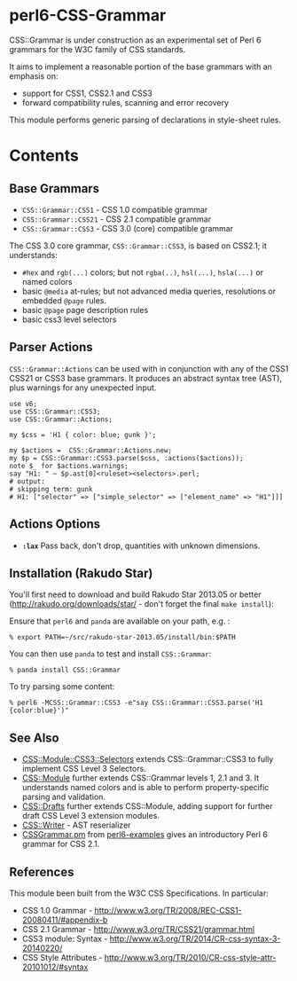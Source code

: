 perl6-CSS-Grammar
=================

CSS::Grammar is under construction as an experimental set of Perl 6 grammars for the W3C family of CSS standards.

It aims to implement a reasonable portion of the base grammars with an
emphasis on:

- support for CSS1, CSS2.1 and CSS3
- forward compatibility rules, scanning and error recovery

This module performs generic parsing of declarations in style-sheet rules.

Contents
========

Base Grammars
-------------
- `CSS::Grammar::CSS1`  - CSS 1.0 compatible grammar
- `CSS::Grammar::CSS21` - CSS 2.1 compatible grammar
- `CSS::Grammar::CSS3`  - CSS 3.0 (core) compatible grammar

The CSS 3.0 core grammar, `CSS::Grammar::CSS3`, is based on CSS2.1; it understands:

- `#hex` and `rgb(...)` colors; but not `rgba(..)`, `hsl(...)`, `hsla(...)` or named colors
- basic `@media` at-rules; but not advanced media queries, resolutions or embedded `@page` rules.
- basic `@page` page description rules
- basic css3 level selectors

Parser Actions
--------------
`CSS::Grammar::Actions` can be used with in conjunction with any of the CSS1
CSS21 or CSS3 base grammars. It produces an abstract syntax tree (AST), plus
warnings for any unexpected input.

    use v6;
    use CSS::Grammar::CSS3;
    use CSS::Grammar::Actions;

    my $css = 'H1 { color: blue; gunk }';

    my $actions =  CSS::Grammar::Actions.new;
    my $p = CSS::Grammar::CSS3.parse($css, :actions($actions));
    note $_ for $actions.warnings;
    say "H1: " ~ $p.ast[0]<ruleset><selectors>.perl;
    # output:
    # skipping term: gunk
    # H1: ["selector" => ["simple_selector" => ["element_name" => "H1"]]]

## Actions Options

- **`:lax`** Pass back, don't drop, quantities with unknown dimensions.

Installation (Rakudo Star)
--------------------------

You'll first need to download and build Rakudo Star 2013.05 or better (http://rakudo.org/downloads/star/ - don't forget the final `make install`):

Ensure that `perl6` and `panda` are available on your path, e.g. :

    % export PATH=~/src/rakudo-star-2013.05/install/bin:$PATH

You can then use `panda` to test and install `CSS::Grammar`:

    % panda install CSS::Grammar

To try parsing some content:

    % perl6 -MCSS::Grammar::CSS3 -e"say CSS::Grammar::CSS3.parse('H1 {color:blue}')"

See Also
--------
- [CSS::Module::CSS3::Selectors](https://github.com/p6-css/perl6-CSS-Module-CSS3-Selectors) extends CSS::Grammar::CSS3 to fully implement CSS Level 3 Selectors.
- [CSS::Module](https://github.com/p6-css/perl6-CSS-Module) further extends CSS::Grammar levels 1, 2.1 and 3. It understands named colors and is able to perform property-specific parsing and validation.
- [CSS::Drafts](https://github.com/p6-css/perl6-CSS-Drafts) further extends CSS::Module, adding support for further draft CSS Level 3 extension modules.
- [CSS::Writer](https://github.com/p6-css/perl6-CSS-Writer) - AST reserializer
- [CSSGrammar.pm](https://github.com/perl6/perl6-examples/blob/master/parsers/CSSGrammar.pm) from [perl6-examples](https://github.com/perl6/perl6-examples) gives an introductory Perl 6 grammar for CSS 2.1.

References
----------
This module been built from the W3C CSS Specifications. In particular:

- CSS 1.0 Grammar - http://www.w3.org/TR/2008/REC-CSS1-20080411/#appendix-b
- CSS 2.1 Grammar - http://www.w3.org/TR/CSS21/grammar.html
- CSS3 module: Syntax - http://www.w3.org/TR/2014/CR-css-syntax-3-20140220/
- CSS Style Attributes - http://www.w3.org/TR/2010/CR-css-style-attr-20101012/#syntax
